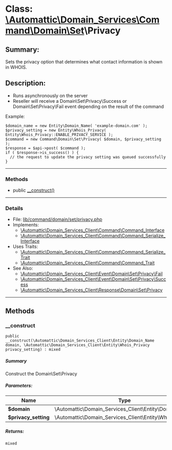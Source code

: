 # Class: [\Automattic](../namespaces/automattic.md)[\Domain_Services](../namespaces/automattic-domain-services.md)[\Command](../namespaces/automattic-domain-services-command.md)[\Domain](../namespaces/automattic-domain-services-command-domain.md)[\Set](../namespaces/automattic-domain-services-command-domain-set.md)\Privacy

## Summary:

Sets the privacy option that determines what contact information is shown in WHOIS.

## Description:

- Runs asynchronously on the server
- Reseller will receive a Domain\Set\Privacy\Success or Domain\Set\Privacy\Fail event depending on the result of the
command

Example:
```
$domain_name = new Entity\Domain_Name( 'example-domain.com' );
$privacy_setting = new Entity\Whois_Privacy( Entity\Whois_Privacy::ENABLE_PRIVACY_SERVICE );
$command = new Command\Domain\Set\Privacy( $domain, $privacy_setting );
$response = $api->post( $command );
if ( $response->is_success() ) {
  // the request to update the privacy setting was queued successfully
}
```


---

### Methods

* public [__construct()](#method___construct)

---

### Details

* File: [lib/command/domain/set/privacy.php](../../lib/command/domain/set/privacy.php)
* Implements:
  * [\Automattic\Domain_Services_Client\Command\Command_Interface](../classes/Automattic-Domain-Services-Command-Command-Interface.md)
  * [\Automattic\Domain_Services_Client\Command\Command_Serialize_Interface](../classes/Automattic-Domain-Services-Command-Command-Serialize-Interface.md)
* Uses Traits:
  * [\Automattic\Domain_Services_Client\Command\Command_Serialize_Trait](../classes/Automattic-Domain-Services-Command-Command-Serialize-Trait.md)
  * [\Automattic\Domain_Services_Client\Command\Command_Trait](../classes/Automattic-Domain-Services-Command-Command-Trait.md)
* See Also:
  * [\Automattic\Domain_Services_Client\Event\Domain\Set\Privacy\Fail](../classes/Automattic-Domain-Services-Event-Domain-Set-Privacy-Fail.md)
  * [\Automattic\Domain_Services_Client\Event\Domain\Set\Privacy\Success](../classes/Automattic-Domain-Services-Event-Domain-Set-Privacy-Success.md)
  * [\Automattic\Domain_Services_Client\Response\Domain\Set\Privacy](../classes/Automattic-Domain-Services-Response-Domain-Set-Privacy.md)

---

## Methods

<a id="method___construct"></a>
### __construct

```
public __construct(\Automattic\Domain_Services_Client\Entity\Domain_Name  domain, \Automattic\Domain_Services_Client\Entity\Whois_Privacy  privacy_setting) : mixed
```

##### Summary

Construct the Domain\Set\Privacy

##### Parameters:

| Name | Type | Default |
|------|------|---------|
| **$domain** | \Automattic\Domain_Services_Client\Entity\Domain_Name |  |
| **$privacy_setting** | \Automattic\Domain_Services_Client\Entity\Whois_Privacy |  |

##### Returns:

```
mixed
```
